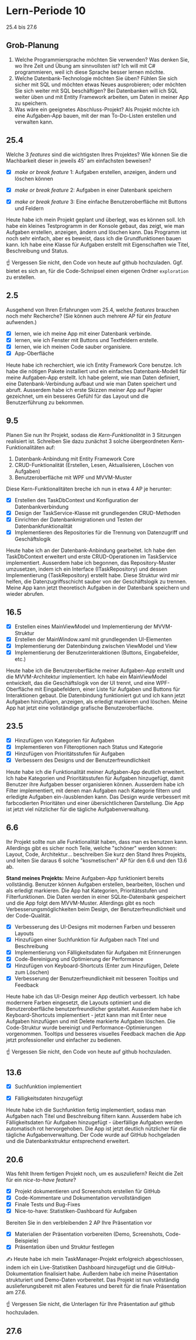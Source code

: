 # Lern-Periode 10

25.4 bis 27.6

## Grob-Planung

1. Welche Programmiersprache möchten Sie verwenden? Was denken Sie, wo Ihre Zeit und Übung am sinnvollsten ist?
  Ich will mit C# programmieren, weil ich diese Sprache besser lernen möchte.
1. Welche Datenbank-Technologie möchten Sie üben? Fühlen Sie sich sicher mit SQL und möchten etwas Neues ausprobieren; oder möchten Sie sich weiter mit SQL beschäftigen?
   Bei Datenbanken will ich SQL weiter üben und mit Entity Framework arbeiten, um Daten in meiner App zu speichern.
1. Was wäre ein geeignetes Abschluss-Projekt?
   Als Projekt möchte ich eine Aufgaben-App bauen, mit der man To-Do-Listen erstellen und verwalten kann.

## 25.4

Welche 3 *features* sind die wichtigsten Ihres Projektes? Wie können Sie die Machbarkeit dieser in jeweils 45' am einfachsten beweisen?

- [X] *make or break feature* 1: Aufgaben erstellen, anzeigen, ändern und löschen können
- [X] *make or break feature* 2: Aufgaben in einer Datenbank speichern
- [X] *make or break feature* 3: Eine einfache Benutzeroberfläche mit Buttons und Feldern


Heute habe ich mein Projekt geplant und überlegt, was es können soll. Ich habe ein kleines Testprogramm in der Konsole gebaut, das zeigt, wie man Aufgaben erstellen, anzeigen, ändern und löschen kann. Das Programm ist noch sehr einfach, aber es beweist, dass ich die Grundfunktionen bauen kann. Ich habe eine Klasse für Aufgaben erstellt mit Eigenschaften wie Titel, Beschreibung und Status.

☝️ Vergessen Sie nicht, den Code von heute auf github hochzuladen. Ggf. bietet es sich an, für die Code-Schnipsel einen eigenen Ordner `exploration` zu erstellen.

## 2.5

Ausgehend von Ihren Erfahrungen vom 25.4, welche *features* brauchen noch mehr Recherche? (Sie können auch mehrere AP für ein *feature* aufwenden.)

- [X] lernen, wie ich meine App mit einer Datenbank verbinde.
- [X] lernen, wie ich Fenster mit Buttons und Textfeldern erstelle.
- [X] lernen, wie ich meinen Code sauber organisiere.
- [X] App-Oberfläche 

Heute habe ich recherchiert, wie ich Entity Framework Core benutze. Ich habe die nötigen Pakete installiert und ein einfaches Datenbank-Modell für meine Aufgaben-App erstellt. Ich habe gelernt, wie man Daten definiert, eine Datenbank-Verbindung aufbaut und wie man Daten speichert und abruft. Ausserdem habe ich erste Skizzen meiner App auf Papier gezeichnet, um ein besseres Gefühl für das Layout und die Benutzerführung zu bekommen.

## 9.5

Planen Sie nun Ihr Projekt, sodass die *Kern-Funktionalität* in 3 Sitzungen realisiert ist. Schreiben Sie dazu zunächst 3 solche übergeordneten Kern-Funktionalitäten auf:

1. Datenbank-Anbindung mit Entity Framework Core
2. CRUD-Funktionalität (Erstellen, Lesen, Aktualisieren, Löschen von Aufgaben)
3. Benutzeroberfläche mit WPF und MVVM-Muster

Diese Kern-Funktionalitäten breche ich nun in etwa 4 AP je herunter:

- [X] Erstellen des TaskDbContext und Konfiguration der Datenbankverbindung
- [X] Design der TaskService-Klasse mit grundlegenden CRUD-Methoden
- [X] Einrichten der Datenbankmigrationen und Testen der Datenbankfunktionalität
- [X] Implementieren des Repositories für die Trennung von Datenzugriff und Geschäftslogik

Heute habe ich an der Datenbank-Anbindung gearbeitet. Ich habe den TaskDbContext erweitert und erste CRUD-Operationen im TaskService implementiert. Ausserdem habe ich begonnen, das Repository-Muster umzusetzen, indem ich ein Interface (ITaskRepository) und dessen Implementierung (TaskRepository) erstellt habe. Diese Struktur wird mir helfen, die Datenzugriffsschicht sauber von der Geschäftslogik zu trennen. Meine App kann jetzt theoretisch Aufgaben in der Datenbank speichern und wieder abrufen.

## 16.5

- [X] Erstellen eines MainViewModel und Implementierung der MVVM-Struktur
- [X] Erstellen der MainWindow.xaml mit grundlegenden UI-Elementen
- [X] Implementierung der Datenbindung zwischen ViewModel und View
- [X] Implementierung der Benutzerinteraktionen (Buttons, Eingabefelder, etc.)

Heute habe ich die Benutzeroberfläche meiner Aufgaben-App erstellt und die MVVM-Architektur implementiert. Ich habe ein MainViewModel entwickelt, das die Geschäftslogik von der UI trennt, und eine WPF-Oberfläche mit Eingabefeldern, einer Liste für Aufgaben und Buttons für Interaktionen gebaut. Die Datenbindung funktioniert gut und ich kann jetzt Aufgaben hinzufügen, anzeigen, als erledigt markieren und löschen. Meine App hat jetzt eine vollständige grafische Benutzeroberfläche.

## 23.5

- [x] Hinzufügen von Kategorien für Aufgaben
- [x] Implementieren von Filteroptionen nach Status und Kategorie
- [x] Hinzufügen von Prioritätsstufen für Aufgaben
- [x] Verbessern des Designs und der Benutzerfreundlichkeit

Heute habe ich die Funktionalität meiner Aufgaben-App deutlich erweitert. Ich habe Kategorien und Prioritätsstufen für Aufgaben hinzugefügt, damit Benutzer ihre Aufgaben besser organisieren können. Ausserdem habe ich Filter implementiert, mit denen man Aufgaben nach Kategorie filtern und erledigte Aufgaben ein-/ausblenden kann. Das Design wurde verbessert mit farbcodierten Prioritäten und einer übersichtlicheren Darstellung. Die App ist jetzt viel nützlicher für die tägliche Aufgabenverwaltung.

## 6.6

Ihr Projekt sollte nun alle Funktionalität haben, dass man es benutzen kann. Allerdings gibt es sicher noch Teile, welche "schöner" werden können: Layout, Code, Architektur... beschreiben Sie kurz den Stand Ihres Projekts, und leiten Sie daraus 6 solche "kosmetischen" AP für den 6.6 und den 13.6 ab.

**Stand meines Projekts:**
Meine Aufgaben-App funktioniert bereits vollständig. Benutzer können Aufgaben erstellen, bearbeiten, löschen und als erledigt markieren. Die App hat Kategorien, Prioritätsstufen und Filterfunktionen. Die Daten werden in einer SQLite-Datenbank gespeichert und die App folgt dem MVVM-Muster. Allerdings gibt es noch Verbesserungsmöglichkeiten beim Design, der Benutzerfreundlichkeit und der Code-Qualität.

- [X] Verbesserung des UI-Designs mit modernen Farben und besseren Layouts
- [X] Hinzufügen einer Suchfunktion für Aufgaben nach Titel und Beschreibung
- [X] Implementierung von Fälligkeitsdaten für Aufgaben mit Erinnerungen
- [X] Code-Bereinigung und Optimierung der Performance
- [X] Hinzufügen von Keyboard-Shortcuts (Enter zum Hinzufügen, Delete zum Löschen)
- [X] Verbesserung der Benutzerfreundlichkeit mit besseren Tooltips und Feedback

Heute habe ich das UI-Design meiner App deutlich verbessert. Ich habe modernere Farben eingesetzt, die Layouts optimiert und die Benutzeroberfläche benutzerfreundlicher gestaltet. Ausserdem habe ich Keyboard-Shortcuts implementiert - jetzt kann man mit Enter neue Aufgaben hinzufügen und mit Delete markierte Aufgaben löschen. Die Code-Struktur wurde bereinigt und Performance-Optimierungen vorgenommen. Tooltips und besseres visuelles Feedback machen die App jetzt professioneller und einfacher zu bedienen.

☝️  Vergessen Sie nicht, den Code von heute auf github hochzuladen.

## 13.6

- [X] Suchfunktion implementiert
- [X] Fälligkeitsdaten hinzugefügt


Heute habe ich die Suchfunktion fertig implementiert, sodass man Aufgaben nach Titel und Beschreibung filtern kann. Ausserdem habe ich Fälligkeitsdaten für Aufgaben hinzugefügt - überfällige Aufgaben werden automatisch rot hervorgehoben. Die App ist jetzt deutlich nützlicher für die tägliche Aufgabenverwaltung. Der Code wurde auf GitHub hochgeladen und die Datenbankstruktur entsprechend erweitert.
## 20.6

Was fehlt Ihrem fertigen Projekt noch, um es auszuliefern? Reicht die Zeit für ein *nice-to-have feature*?

- [X] Projekt dokumentieren und Screenshots erstellen für GitHub
- [X] Code-Kommentare und Dokumentation vervollständigen
- [X] Finale Tests und Bug-Fixes
- [X] Nice-to-have: Statistiken-Dashboard für Aufgaben

Bereiten Sie in den verbleibenden 2 AP Ihre Präsentation vor

- [X] Materialien der Präsentation vorbereiten (Demo, Screenshots, Code-Beispiele)
- [X] Präsentation üben und Struktur festlegen

✍️ Heute habe ich mein TaskManager-Projekt erfolgreich abgeschlossen, indem ich ein Live-Statistiken Dashboard hinzugefügt und die GitHub-Dokumentation finalisiert habe. Außerdem habe ich meine Präsentation strukturiert und Demo-Daten vorbereitet. Das Projekt ist nun vollständig auslieferungsbereit mit allen Features und bereit für die finale Präsentation am 27.6.

☝️ Vergessen Sie nicht, die Unterlagen für Ihre Präsentation auf github hochzuladen.

## 27.6
